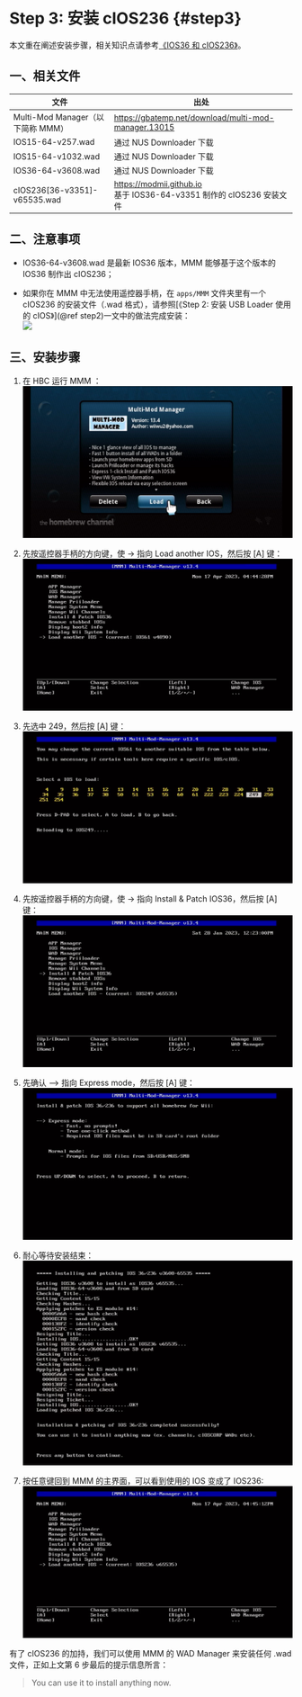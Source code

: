 # Step 3: 安装 cIOS236  {#step3}


本文重在阐述安装步骤，相关知识点请参考[《IOS36 和 cIOS236》](../cios236/README.md)。

## 一、相关文件

| 文件 | 出处 |
| --- | --- |
| Multi-Mod Manager（以下简称 MMM） | <https://gbatemp.net/download/multi-mod-manager.13015> |
| IOS15-64-v257.wad | 通过 NUS Downloader 下载 |
| IOS15-64-v1032.wad | 通过 NUS Downloader 下载 |
| IOS36-64-v3608.wad | 通过 NUS Downloader 下载 |
| cIOS236[36-v3351]-v65535.wad | <https://modmii.github.io> <br/>基于 IOS36-64-v3351 制作的 cIOS236 安装文件 |


## 二、注意事项

- IOS36-64-v3608.wad 是最新 IOS36 版本，MMM 能够基于这个版本的 IOS36 制作出 cIOS236；

- 如果你在 MMM 中无法使用遥控器手柄，在 `apps/MMM` 文件夹里有一个 cIOS236 的安装文件（.wad 格式），请参照[《Step 2: 安装 USB Loader 使用的 cIOS》](@ref step2)一文中的做法完成安装：<br/>
  ![](./yawmME-select-cios236.png)


## 三、安装步骤

1. 在 HBC 运行 MMM ：<br/>
  ![](./multi-mod-manager.png)

2. 先按遥控器手柄的方向键，使 -> 指向 Load another IOS，然后按 [A] 键：<br/>
  ![](./mmm-load-another-ios.png)

3. 先选中 249，然后按 [A] 键：<br/>
  ![](./mmm-select-cios249.png)

4. 先按遥控器手柄的方向键，使 -> 指向 Install & Patch IOS36，然后按 [A] 键：<br/>
  ![](./mmm-cios249-loaded.png)

5. 先确认 --> 指向 Express mode，然后按 [A] 键：<br/>
  ![](./mmm-express-mode.png)

6. 耐心等待安装结束：<br/>
  ![](./mmm-install-cios236.png)

7. 按任意键回到 MMM 的主界面，可以看到使用的 IOS 变成了 IOS236:<br/>
  ![](./mmm-cios236-loaded.png)


有了 cIOS236 的加持，我们可以使用 MMM 的 WAD Manager 来安装任何 .wad 文件，正如上文第 6 步最后的提示信息所言：

> You can use it to install anything now.
